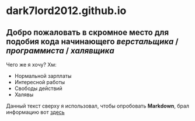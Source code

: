 # dark7lord2012.github.io
## Добро пожаловать в скромное место для подобия кода начинающего _верстальщика_ / _программиста_ / _халявщика_
Чего же я хочу? Хм:
* Нормальной зарплаты
* Интересной работы
* Свободы действий
* Халявы

Данный текст сверху я использовал, чтобы опробовать __Markdown__, брал информацию вот [здесь](https://guides.hexlet.io/markdown/)

